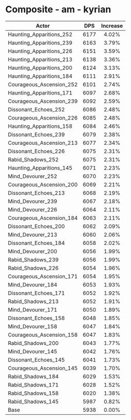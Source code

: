 # Composite - am - kyrian
| Actor | DPS | Increase |
|---|:---:|:---:|
|Haunting_Apparitions_252|6177|4.02%|
|Haunting_Apparitions_239|6163|3.79%|
|Haunting_Apparitions_226|6151|3.59%|
|Haunting_Apparitions_213|6138|3.36%|
|Haunting_Apparitions_200|6124|3.13%|
|Haunting_Apparitions_184|6111|2.91%|
|Courageous_Ascension_252|6101|2.74%|
|Haunting_Apparitions_171|6097|2.68%|
|Courageous_Ascension_239|6092|2.59%|
|Dissonant_Echoes_252|6086|2.48%|
|Courageous_Ascension_226|6085|2.48%|
|Haunting_Apparitions_158|6084|2.46%|
|Dissonant_Echoes_239|6079|2.38%|
|Courageous_Ascension_213|6077|2.34%|
|Dissonant_Echoes_226|6075|2.31%|
|Rabid_Shadows_252|6075|2.31%|
|Haunting_Apparitions_145|6071|2.23%|
|Mind_Devourer_252|6070|2.23%|
|Courageous_Ascension_200|6069|2.21%|
|Dissonant_Echoes_213|6068|2.19%|
|Mind_Devourer_239|6067|2.18%|
|Mind_Devourer_226|6064|2.11%|
|Courageous_Ascension_184|6063|2.11%|
|Dissonant_Echoes_200|6062|2.09%|
|Mind_Devourer_213|6060|2.06%|
|Dissonant_Echoes_184|6058|2.02%|
|Mind_Devourer_200|6056|1.99%|
|Rabid_Shadows_239|6056|1.99%|
|Rabid_Shadows_226|6054|1.96%|
|Courageous_Ascension_171|6054|1.95%|
|Mind_Devourer_184|6053|1.93%|
|Dissonant_Echoes_171|6052|1.92%|
|Rabid_Shadows_213|6052|1.91%|
|Mind_Devourer_171|6050|1.89%|
|Dissonant_Echoes_158|6048|1.85%|
|Mind_Devourer_158|6047|1.84%|
|Courageous_Ascension_158|6047|1.83%|
|Rabid_Shadows_200|6043|1.77%|
|Mind_Devourer_145|6042|1.76%|
|Dissonant_Echoes_145|6041|1.73%|
|Courageous_Ascension_145|6039|1.70%|
|Rabid_Shadows_184|6029|1.53%|
|Rabid_Shadows_171|6028|1.52%|
|Rabid_Shadows_158|6020|1.38%|
|Rabid_Shadows_145|5987|0.82%|
|Base|5938|0.00%|
